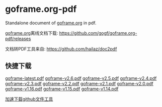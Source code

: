 # goframe.org-pdf

Standalone document of [goframe.org](https://goframe.org/display/gf) in pdf.

[goframe.org](https://goframe.org/display/gf)离线文档下载: https://github.com/gogf/goframe.org-pdf/releases

文档转PDF工具来自: https://github.com/hailaz/doc2pdf

## 快捷下载

[goframe-latest.pdf](https://github.com/gogf/goframe.org-pdf/releases/latest/download/goframe-latest.pdf)
[goframe-v2.6.pdf](https://github.com/gogf/goframe.org-pdf/releases/latest/download/goframe-v2.6.pdf)
[goframe-v2.5.pdf](https://github.com/gogf/goframe.org-pdf/releases/latest/download/goframe-v2.5.pdf)
[goframe-v2.4.pdf](https://github.com/gogf/goframe.org-pdf/releases/latest/download/goframe-v2.4.pdf)
[goframe-v2.3.pdf](https://github.com/gogf/goframe.org-pdf/releases/latest/download/goframe-v2.3.pdf)
[goframe-v2.2.pdf](https://github.com/gogf/goframe.org-pdf/releases/latest/download/goframe-v2.2.pdf)
[goframe-v2.1.pdf](https://github.com/gogf/goframe.org-pdf/releases/latest/download/goframe-v2.1.pdf)
[goframe-v2.0.pdf](https://github.com/gogf/goframe.org-pdf/releases/latest/download/goframe-v2.0.pdf)
[goframe-v1.16.pdf](https://github.com/gogf/goframe.org-pdf/releases/latest/download/goframe-v1.16.pdf)
[goframe-v1.15.pdf](https://github.com/gogf/goframe.org-pdf/releases/latest/download/goframe-v1.15.pdf)
[goframe-v1.14.pdf](https://github.com/gogf/goframe.org-pdf/releases/latest/download/goframe-v1.14.pdf)

[加速下载github文件工具](https://gitmirror.com/files.html)
